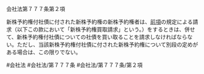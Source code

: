 会社法第７７７条第２項

新株予約権付社債に付された新株予約権の新株予約権者は、[前項](会社法＿＿＿＿第７７７条第１項)の規定による請求（以下この款において「新株予約権買取請求」という。）をするときは、併せて、新株予約権付社債についての社債を買い取ることを請求しなければならない。ただし、当該新株予約権付社債に付された新株予約権について別段の定めがある場合は、この限りでない。

#会社法
#会社法/第７７７条
#会社法/第７７７条/第２項
